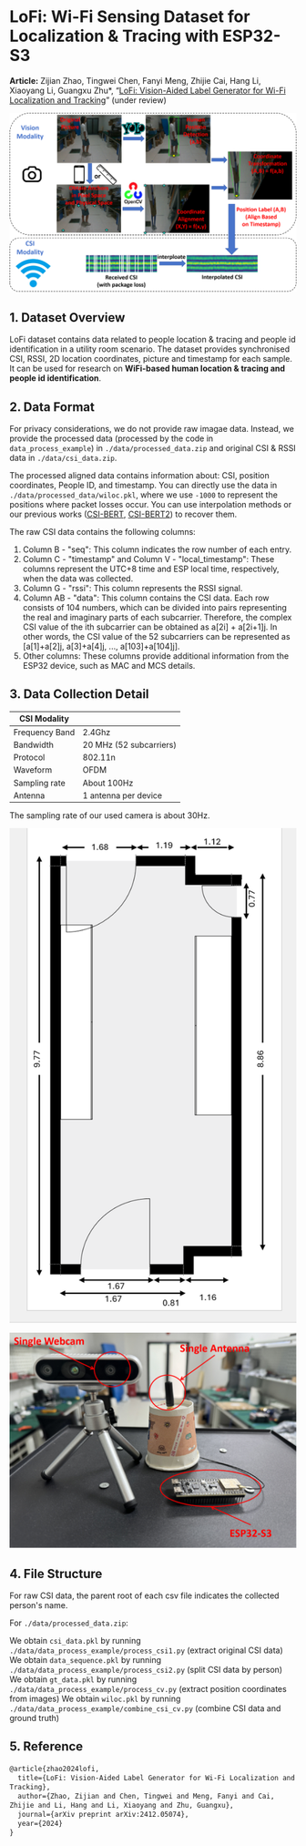 # LoFi: Wi-Fi Sensing Dataset for Localization \& Tracing with ESP32-S3

**Article:** Zijian Zhao, Tingwei Chen, Fanyi Meng, Zhijie Cai, Hang Li, Xiaoyang Li, Guangxu Zhu\*, “[LoFi: Vision-Aided Label Generator for Wi-Fi Localization and Tracking](https://arxiv.org/abs/2412.05074)” (under review)



![](./img/main.png)



## 1. Dataset Overview

LoFi dataset contains data related to people location \& tracing and people id identification in a utility room scenario. The dataset provides synchronised CSI, RSSI, 2D location coordinates, picture and timestamp for each sample. It can be used for research on **WiFi-based human location \& tracing  and people id identification**.



## 2. Data Format

For privacy considerations, we do not provide raw imagae data. Instead, we provide the processed data (processed by the code in  ``data_process_example``) in ``./data/processed_data.zip`` and original CSI \& RSSI data in ``./data/csi_data.zip``.

The processed aligned data contains information about: CSI, position coordinates, People ID, and timestamp. You can directly use the data in `./data/processed_data/wiloc.pkl`, where we use `-1000` to represent the positions where packet losses occur. You can use interpolation methods or our previous works ([CSI-BERT](https://github.com/RS2002/CSI-BERT), [CSI-BERT2](https://github.com/RS2002/CSI-BERT2)) to recover them.

The raw CSI data contains the following columns:

1. Column B - "seq": This column indicates the row number of each entry.
2. Column C - "timestamp" and Column V - "local_timestamp": These columns represent the UTC+8 time and ESP local time, respectively, when the data was collected.
3. Column G - "rssi": This column represents the RSSI signal.
4. Column AB - "data": This column contains the CSI data. Each row consists of 104 numbers, which can be divided into pairs representing the real and imaginary parts of each subcarrier. Therefore, the complex CSI value of the ith subcarrier can be obtained as a[2i] + a[2i+1]j. In other words, the CSI value of the 52 subcarriers can be represented as [a[1]+a[2]j, a[3]+a[4]j, ..., a[103]+a[104]j].
5. Other columns: These columns provide additional information from the ESP32 device, such as MAC and MCS details.



## 3. Data Collection Detail

| CSI Modality   |                         |
| -------------- | ----------------------- |
| Frequency Band | 2.4Ghz                  |
| Bandwidth      | 20 MHz (52 subcarriers) |
| Protocol       | 802.11n                 |
| Waveform       | OFDM                    |
| Sampling rate  | About 100Hz             |
| Antenna        | 1 antenna per device    |

The sampling rate of our used camera is about 30Hz.

![](./img/layout.png)

![](./img/workcell.png)



## 4. File Structure

For raw CSI data, the parent root of each csv file indicates the collected person's name.



For ``./data/processed_data.zip``:

We obtain ``csi_data.pkl`` by running ``./data/data_process_example/process_csi1.py`` (extract original CSI data)
We obtain ``data_sequence.pkl`` by running  ``./data/data_process_example/process_csi2.py`` (split CSI data by person)
We obtain ``gt_data.pkl`` by running  ``./data/data_process_example/process_cv.py`` (extract position coordinates from images)
We obtain ``wiloc.pkl`` by running  ``./data/data_process_example/combine_csi_cv.py`` (combine CSI data and ground truth)



## 5. Reference

```
@article{zhao2024lofi,
  title={LoFi: Vision-Aided Label Generator for Wi-Fi Localization and Tracking},
  author={Zhao, Zijian and Chen, Tingwei and Meng, Fanyi and Cai, Zhijie and Li, Hang and Li, Xiaoyang and Zhu, Guangxu},
  journal={arXiv preprint arXiv:2412.05074},
  year={2024}
}
```

